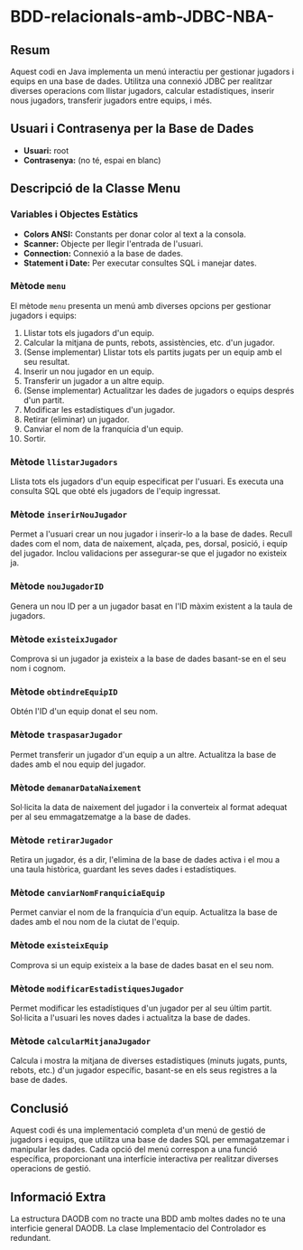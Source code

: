 # BDD-relacionals-amb-JDBC-NBA-

## Resum

Aquest codi en Java implementa un menú interactiu per gestionar jugadors i equips en una base de dades. Utilitza una connexió JDBC per realitzar diverses operacions com llistar jugadors, calcular estadístiques, inserir nous jugadors, transferir jugadors entre equips, i més.

## Usuari i Contrasenya per la Base de Dades

- **Usuari:** root
- **Contrasenya:** (no té, espai en blanc)

## Descripció de la Classe Menu

### Variables i Objectes Estàtics

- **Colors ANSI:** Constants per donar color al text a la consola.
- **Scanner:** Objecte per llegir l'entrada de l'usuari.
- **Connection:** Connexió a la base de dades.
- **Statement i Date:** Per executar consultes SQL i manejar dates.

### Mètode `menu`

El mètode `menu` presenta un menú amb diverses opcions per gestionar jugadors i equips:

1. Llistar tots els jugadors d'un equip.
2. Calcular la mitjana de punts, rebots, assistències, etc. d'un jugador.
3. (Sense implementar) Llistar tots els partits jugats per un equip amb el seu resultat.
4. Inserir un nou jugador en un equip.
5. Transferir un jugador a un altre equip.
6. (Sense implementar) Actualitzar les dades de jugadors o equips després d'un partit.
7. Modificar les estadístiques d'un jugador.
8. Retirar (eliminar) un jugador.
9. Canviar el nom de la franquícia d'un equip.
0. Sortir.

### Mètode `llistarJugadors`

Llista tots els jugadors d'un equip especificat per l'usuari. Es executa una consulta SQL que obté els jugadors de l'equip ingressat.

### Mètode `inserirNouJugador`

Permet a l'usuari crear un nou jugador i inserir-lo a la base de dades. Recull dades com el nom, data de naixement, alçada, pes, dorsal, posició, i equip del jugador. Inclou validacions per assegurar-se que el jugador no existeix ja.

### Mètode `nouJugadorID`

Genera un nou ID per a un jugador basat en l'ID màxim existent a la taula de jugadors.

### Mètode `existeixJugador`

Comprova si un jugador ja existeix a la base de dades basant-se en el seu nom i cognom.

### Mètode `obtindreEquipID`

Obtén l'ID d'un equip donat el seu nom.

### Mètode `traspasarJugador`

Permet transferir un jugador d'un equip a un altre. Actualitza la base de dades amb el nou equip del jugador.

### Mètode `demanarDataNaixement`

Sol·licita la data de naixement del jugador i la converteix al format adequat per al seu emmagatzematge a la base de dades.

### Mètode `retirarJugador`

Retira un jugador, és a dir, l'elimina de la base de dades activa i el mou a una taula històrica, guardant les seves dades i estadístiques.

### Mètode `canviarNomFranquiciaEquip`

Permet canviar el nom de la franquícia d'un equip. Actualitza la base de dades amb el nou nom de la ciutat de l'equip.

### Mètode `existeixEquip`

Comprova si un equip existeix a la base de dades basat en el seu nom.

### Mètode `modificarEstadistiquesJugador`

Permet modificar les estadístiques d'un jugador per al seu últim partit. Sol·licita a l'usuari les noves dades i actualitza la base de dades.

### Mètode `calcularMitjanaJugador`

Calcula i mostra la mitjana de diverses estadístiques (minuts jugats, punts, rebots, etc.) d'un jugador específic, basant-se en els seus registres a la base de dades.

## Conclusió

Aquest codi és una implementació completa d'un menú de gestió de jugadors i equips, que utilitza una base de dades SQL per emmagatzemar i manipular les dades. Cada opció del menú correspon a una funció específica, proporcionant una interfície interactiva per realitzar diverses operacions de gestió.

## Informació Extra

La estructura DAODB com no tracte una BDD amb moltes dades no te una interficie general DAODB.
La clase Implementacio del Controlador es redundant.
